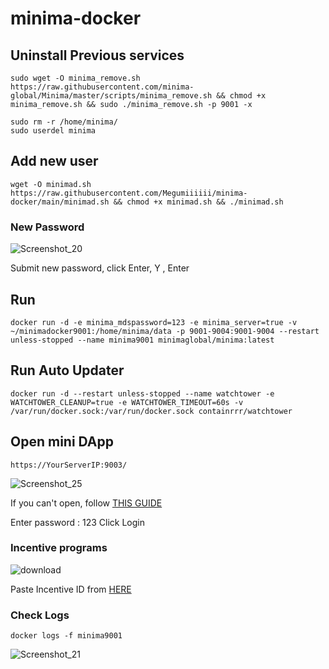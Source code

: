 # minima-docker

## Uninstall Previous services
```
sudo wget -O minima_remove.sh https://raw.githubusercontent.com/minima-global/Minima/master/scripts/minima_remove.sh && chmod +x minima_remove.sh && sudo ./minima_remove.sh -p 9001 -x
```

```
sudo rm -r /home/minima/
sudo userdel minima
```

## Add new user
```
wget -O minimad.sh https://raw.githubusercontent.com/Megumiiiiii/minima-docker/main/minimad.sh && chmod +x minimad.sh && ./minimad.sh
```

### New Password

![Screenshot_20](https://user-images.githubusercontent.com/98658943/201586116-fc14131f-c296-4b88-b45a-ef194f660394.png)

Submit new password, click Enter, Y , Enter


## Run
```
docker run -d -e minima_mdspassword=123 -e minima_server=true -v ~/minimadocker9001:/home/minima/data -p 9001-9004:9001-9004 --restart unless-stopped --name minima9001 minimaglobal/minima:latest
```

## Run Auto Updater
```
docker run -d --restart unless-stopped --name watchtower -e WATCHTOWER_CLEANUP=true -e WATCHTOWER_TIMEOUT=60s -v /var/run/docker.sock:/var/run/docker.sock containrrr/watchtower
```

## Open mini DApp
`https://YourServerIP:9003/`

![Screenshot_25](https://user-images.githubusercontent.com/98658943/201585218-c98fe73a-4253-494b-a46b-1abf09a389c1.png)

If you can't open, follow [THIS GUIDE](https://www.vultr.com/docs/how-to-bypass-the-https-warning-for-self-signed-ssl-tls-certificates/)



Enter password : 123
Click Login

### Incentive programs
![download](https://user-images.githubusercontent.com/98658943/201584579-528ee874-1de2-41a6-8d9f-643f3908d43e.png)


Paste Incentive ID from [HERE](https://incentive.minima.global/account/register?inviteCode=BLEVICKP)

### Check Logs
```
docker logs -f minima9001
```

![Screenshot_21](https://user-images.githubusercontent.com/98658943/201586792-d0d1c2f1-0f91-4b7e-855e-99b44597d7e6.png)
